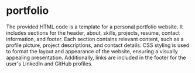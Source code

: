 # portfolio

The provided HTML code is a template for a personal portfolio website. It includes sections for the header, about, skills, projects, resume, contact information, and footer. Each section contains relevant content, such as a profile picture, project descriptions, and contact details. CSS styling is used to format the layout and appearance of the website, ensuring a visually appealing presentation. Additionally, links are included in the footer for the user's LinkedIn and GitHub profiles.
